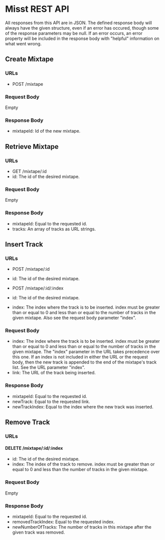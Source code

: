 Misst REST API
==============
All responses from this API are in JSON. The defined response body will always have the given structure, even if an error has occured, though some of the response parameters may be null. If an error occurs, an error property will be included in the response body with "helpful" information on what went wrong.


Create Mixtape
--------------
### URLs
- POST /mixtape

### Request Body
Empty

### Response Body
- mixtapeId: Id of the new mixtape.


Retrieve Mixtape
----------------
### URLs
- GET /mixtape/:id
 - id: The id of the desired mixtape.

### Request Body
Empty

### Response Body
- mixtapeId: Equal to the requested id.
- tracks: An array of tracks as URL strings.


Insert Track
------------
### URLs
- POST /mixtape/:id
 - id: The id of the desired mixtape.

- POST /mixtape/:id/:index
 - id: The id of the desired mixtape.
 - index: The index where the track is to be inserted. index must be greater than or equal to 0 and less than or equal to the number of tracks in the given mixtape. Also see the request body parameter "index".

### Request Body
- index: The index where the track is to be inserted. index must be greater than or equal to 0 and less than or equal to the number of tracks in the given mixtape. The "index" parameter in the URL takes precedence over this one. If an index is not included in either the URL or the request body, then the new track is appended to the end of the mixtape's track list. See the URL parameter "index".
- link: The URL of the track being inserted.

### Response Body
- mixtapeId: Equal to the requested id.
- newTrack: Equal to the requested link.
- newTrackIndex: Equal to the index where the new track was inserted.


Remove Track
------------
### URLs
#### DELETE /mixtape/:id/:index
- id: The id of the desired mixtape.
- index: The index of the track to remove. index must be greater than or equal to 0 and less than the number of tracks in the given mixtape.

### Request Body
Empty

### Response Body
- mixtapeId: Equal to the requested id.
- removedTrackIndex: Equal to the requested index.
- newNumberOfTracks: The number of tracks in this mixtape after the given track was removed.